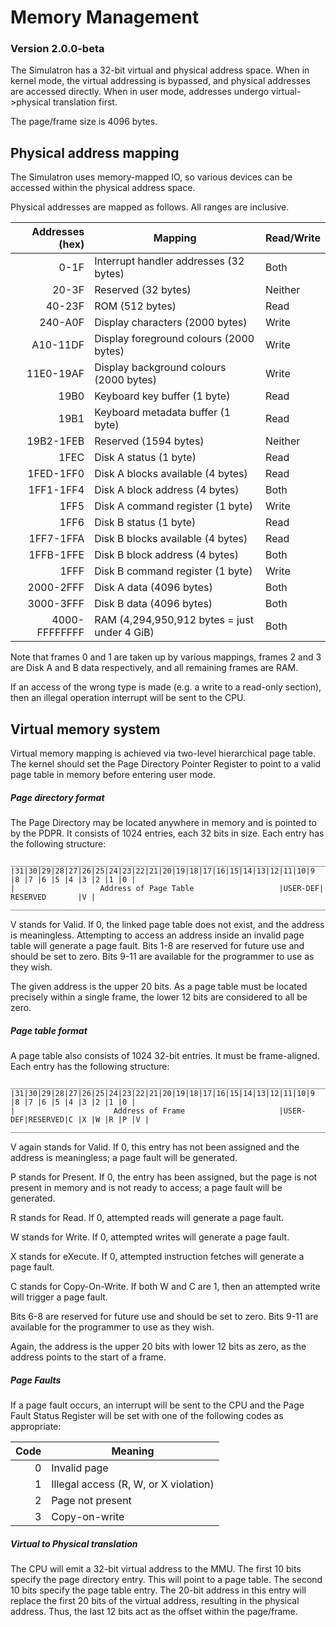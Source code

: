 # Memory Management
### Version 2.0.0-beta
The Simulatron has a 32-bit virtual and physical address space. When in kernel mode, the virtual addressing is bypassed, and physical addresses are accessed directly. When in user mode, addresses undergo virtual->physical translation first.

The page/frame size is 4096 bytes.

## Physical address mapping
The Simulatron uses memory-mapped IO, so various devices can be accessed within the physical address space.

Physical addresses are mapped as follows. All ranges are inclusive.

|  Addresses (hex) |                   Mapping                    | Read/Write |
| ----------------:| -------------------------------------------- | ---------- |
|             0-1F | Interrupt handler addresses (32 bytes)       | Both       |
|            20-3F | Reserved (32 bytes)                          | Neither    |
|           40-23F | ROM (512 bytes)                              | Read       |
|          240-A0F | Display characters (2000 bytes)              | Write      |
|         A10-11DF | Display foreground colours (2000 bytes)      | Write      |
|        11E0-19AF | Display background colours (2000 bytes)      | Write      |
|             19B0 | Keyboard key buffer (1 byte)                 | Read       |
|             19B1 | Keyboard metadata buffer (1 byte)            | Read       |
|        19B2-1FEB | Reserved (1594 bytes)                        | Neither    |
|             1FEC | Disk A status (1 byte)                       | Read       |
|        1FED-1FF0 | Disk A blocks available (4 bytes)            | Read       |
|        1FF1-1FF4 | Disk A block address (4 bytes)               | Both       |
|             1FF5 | Disk A command register (1 byte)             | Write      |
|             1FF6 | Disk B status (1 byte)                       | Read       |
|        1FF7-1FFA | Disk B blocks available (4 bytes)            | Read       |
|        1FFB-1FFE | Disk B block address (4 bytes)               | Both       |
|             1FFF | Disk B command register (1 byte)             | Write      |
|        2000-2FFF | Disk A data (4096 bytes)                     | Both       |
|        3000-3FFF | Disk B data (4096 bytes)                     | Both       |
|    4000-FFFFFFFF | RAM (4,294,950,912 bytes = just under 4 GiB) | Both       |

Note that frames 0 and 1 are taken up by various mappings, frames 2 and 3 are Disk A and B data respectively, and all remaining frames are RAM.

If an access of the wrong type is made (e.g. a write to a read-only section), then an illegal operation interrupt will be sent to the CPU.

## Virtual memory system
Virtual memory mapping is achieved via two-level hierarchical page table. The kernel should set the Page Directory Pointer Register to point to a valid page table in memory before entering user mode.

##### Page directory format
The Page Directory may be located anywhere in memory and is pointed to by the PDPR. It consists of 1024 entries, each 32 bits in size. Each entry has the following structure:

```
_________________________________________________________________________________________________
|31|30|29|28|27|26|25|24|23|22|21|20|19|18|17|16|15|14|13|12|11|10|9 |8 |7 |6 |5 |4 |3 |2 |1 |0 |
|                   Address of Page Table                   |USER-DEF|        RESERVED       |V |
_________________________________________________________________________________________________
```

V stands for Valid. If 0, the linked page table does not exist, and the address is meaningless. Attempting to access an address inside an invalid page table will generate a page fault. Bits 1-8 are reserved for future use and should be set to zero. Bits 9-11 are available for the programmer to use as they wish.

The given address is the upper 20 bits. As a page table must be located precisely within a single frame, the lower 12 bits are considered to all be zero.

##### Page table format
A page table also consists of 1024 32-bit entries. It must be frame-aligned. Each entry has the following structure:

```
_________________________________________________________________________________________________
|31|30|29|28|27|26|25|24|23|22|21|20|19|18|17|16|15|14|13|12|11|10|9 |8 |7 |6 |5 |4 |3 |2 |1 |0 |
|                      Address of Frame                     |USER-DEF|RESERVED|C |X |W |R |P |V |
_________________________________________________________________________________________________
```

V again stands for Valid. If 0, this entry has not been assigned and the address is meaningless; a page fault will be generated.

P stands for Present. If 0, the entry has been assigned, but the page is not present in memory and is not ready to access; a page fault will be generated.

R stands for Read. If 0, attempted reads will generate a page fault.

W stands for Write. If 0, attempted writes will generate a page fault.

X stands for eXecute. If 0, attempted instruction fetches will generate a page fault.

C stands for Copy-On-Write. If both W and C are 1, then an attempted write will trigger a page fault.

Bits 6-8 are reserved for future use and should be set to zero. Bits 9-11 are available for the programmer to use as they wish.

Again, the address is the upper 20 bits with lower 12 bits as zero, as the address points to the start of a frame.

##### Page Faults
If a page fault occurs, an interrupt will be sent to the CPU and the Page Fault Status Register will be set with one of the following codes as appropriate:

| Code |               Meaning                 |
| ----:| ------------------------------------- |
|    0 | Invalid page                          |
|    1 | Illegal access (R, W, or X violation) |
|    2 | Page not present                      |
|    3 | Copy-on-write                         |

##### Virtual to Physical translation
The CPU will emit a 32-bit virtual address to the MMU. The first 10 bits specify the page directory entry. This will point to a page table. The second 10 bits specify the page table entry. The 20-bit address in this entry will replace the first 20 bits of the virtual address, resulting in the physical address. Thus, the last 12 bits act as the offset within the page/frame.
